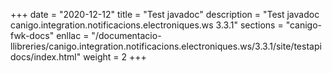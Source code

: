 +++
date        = "2020-12-12"
title       = "Test javadoc"
description = "Test javadoc canigo.integration.notificacions.electroniques.ws 3.3.1"
sections    = "canigo-fwk-docs"
enllac		= "/documentacio-llibreries/canigo.integration.notificacions.electroniques.ws/3.3.1/site/testapidocs/index.html"
weight		= 2
+++

